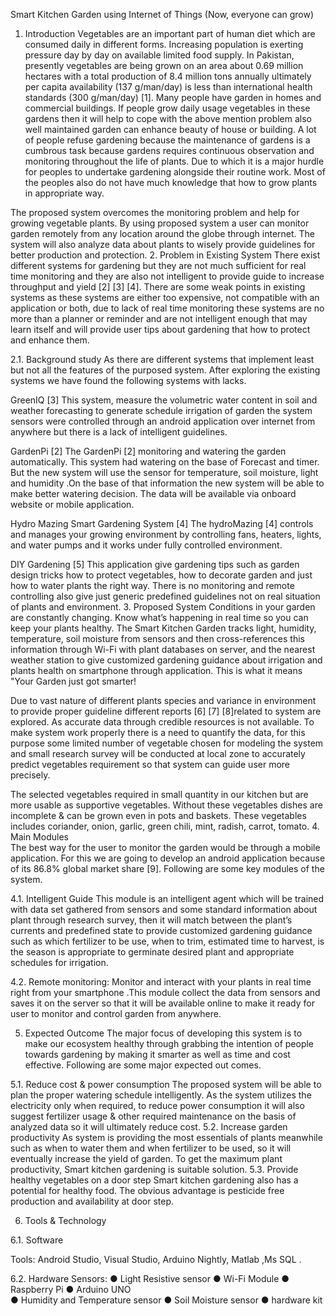 Smart Kitchen Garden using Internet of Things
(Now, everyone can grow)
1.	Introduction 
Vegetables are an important part of human diet which are consumed daily in different forms. Increasing population is exerting pressure day by day on available limited food supply. In Pakistan, presently vegetables are being grown on an area about 0.69 million hectares with a total production of 8.4 million tons annually ultimately per capita availability (137 g/man/day) is less than international health standards (300 g/man/day) [1]. Many people have garden in homes and commercial buildings. If people grow daily usage vegetables in these gardens then it will help to cope with the above mention problem also well maintained garden can enhance beauty of house or building.
A lot of people refuse gardening because the maintenance of gardens is a cumbrous task because gardens requires continuous observation and monitoring throughout the life of plants. Due to which it is a major hurdle for peoples to undertake gardening alongside their routine work. Most of the peoples also do not have much knowledge that how to grow plants in appropriate way.

The proposed system overcomes the monitoring problem and help for growing vegetable plants. By using proposed system a user can monitor garden remotely from any location around the globe through internet. The system will also analyze data about plants to wisely provide guidelines for better production and protection.
2.	Problem in Existing System
There exist different systems for gardening but they are not much sufficient for real time monitoring and they are also not intelligent to provide guide to increase throughput and yield [2] [3] [4].
There are some weak points in existing systems as these systems are either too expensive, not compatible with an application or both, due to lack of real time monitoring these systems are no more than a planner or reminder and are not intelligent enough that may learn itself and will provide user tips about gardening that how to protect and enhance them.

2.1.	Background study 
As there are different systems that implement least but not all the features of the purposed system. After exploring the existing systems we have found the following systems with lacks. 

GreenIQ [3]
This system, measure the volumetric water content in soil and weather forecasting to generate schedule irrigation of garden the system sensors were controlled through an android application over internet from anywhere but there is a lack of intelligent guidelines.

GardenPi [2] 
The GardenPi [2] monitoring and watering the garden automatically. This system had watering on the base of Forecast and timer. But the new system will use the sensor for temperature, soil moisture, light and humidity .On the base of that information the new system will be able to make better watering decision. The data will be available via onboard website or mobile application.

Hydro Mazing Smart Gardening System [4]
The hydroMazing [4] controls and manages your growing environment by controlling fans, heaters, lights, and water pumps and it works under fully controlled environment.

DIY Gardening [5]
This application give gardening tips such as garden design tricks how to protect vegetables, how to decorate garden and just how to water plants the right way. There is no monitoring and remote controlling also give just generic predefined guidelines not on real situation of plants and environment. 
3.	Proposed System
Conditions in your garden are constantly changing. Know what’s happening in real time so you can keep your plants healthy. The Smart Kitchen Garden tracks light, humidity, temperature, soil moisture from sensors and then cross-references this information through Wi-Fi with plant databases on server, and the nearest weather station to give customized gardening guidance about irrigation and plants health on smartphone through application.
This is what it means "Your Garden just got smarter!

Due to vast nature of different plants species and variance in environment to provide proper guideline different reports [6] [7] [8]related to system are explored. As accurate data through credible resources is not available. To make system work properly there is a need to quantify the data, for this purpose some limited number of vegetable chosen for modeling the system and small research survey will be conducted at local zone to accurately predict vegetables requirement so that system can guide user more precisely.

The selected vegetables required in small quantity in our kitchen but are more usable as supportive vegetables. Without these vegetables dishes are incomplete & can be grown even in pots and baskets. These vegetables includes coriander, onion, garlic, green chili, mint, radish, carrot, tomato. 
4.	Main Modules    
The best way for the user to monitor the garden would be through a mobile application. For this we are going to develop an android application because of its 86.8% global market share [9]. Following are some key modules of the system.

4.1.	Intelligent Guide
This module is an intelligent agent which will be trained with data set gathered from sensors and some standard information about plant through research survey, then it will match between the plant’s currents and predefined state to provide customized gardening guidance such as which fertilizer to be use, when to trim, estimated time to harvest, is the season is appropriate to germinate desired plant and appropriate schedules for irrigation.

4.2.	Remote monitoring:
Monitor and interact with your plants in real time right from your smartphone .This module collect the data from sensors and saves it on the server so that it will be available online to make it ready for user to monitor and control garden from anywhere.

5.	Expected Outcome
The major focus of developing this system is to make our ecosystem healthy through grabbing the intention of people towards gardening by making it smarter as well as time and cost effective.
Following are some major expected out comes.
 
5.1.	Reduce cost & power consumption 
The proposed system will be able to plan the proper watering schedule intelligently. As the system utilizes the electricity only when required, to reduce power consumption it will also suggest fertilizer usage & other required maintenance on the basis of analyzed data so it will ultimately reduce cost. 
5.2.	Increase garden productivity
As system is providing the most essentials of plants meanwhile such as when to water them and when fertilizer to be used, so it will eventually increase the yield of garden. To get the maximum plant productivity, Smart kitchen gardening is suitable solution.
5.3.	Provide healthy vegetables on a door step
Smart kitchen gardening also has a potential for healthy food. The obvious advantage is pesticide free production and availability at door step. 

6.	Tools & Technology

6.1.	Software
  
Tools: Android Studio, Visual Studio, Arduino Nightly,  Matlab ,Ms SQL .

6.2.	Hardware 
Sensors: 
●	Light Resistive sensor
●	Wi-Fi Module 
●	Raspberry Pi
●	Arduino UNO  
●	Humidity and Temperature sensor
●	Soil Moisture sensor
●	hardware kit  
